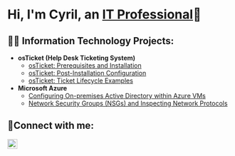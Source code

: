 <h1>Hi, I'm Cyril, an <a href="https://www.linkedin.com/in/cyril-nelson-77824953">IT Professional</a>👋</h1>

<h2>👨‍💻 Information Technology Projects:</h2>

- <b>osTicket (Help Desk Ticketing System)</b>
  - [osTicket: Prerequisites and Installation](https://github.com/cyrilnelsonjr/osticket-prereqs)
  - [osTicket: Post-Installation Configuration](https://github.com/cyrilnelsonjr/post-install-config)
  - [osTicket: Ticket Lifecycle Examples](https://github.com/cyrilnelsonjr/ticket-lifecycle)
- <b>Microsoft Azure</b>
  - [Configuring On-premises Active Directory within Azure VMs](https://github.com/cyrilnelsonjr/configure-ad)
  - [Network Security Groups (NSGs) and Inspecting Network Protocols](https://github.com/cyrilnelsonjr/azure-network-protocols)

<h2>🤳Connect with me:</h2>

[<img align="left" alt="Cyril | LinkedIn" width="22px" src="https://cdn.jsdelivr.net/npm/simple-icons@v3/icons/linkedin.svg" />][linkedin]


[linkedin]: https://linkedin.com/in/cyril-nelson-77824953

<!--
**cyrilnelsonjr/cyrilnelsonjr** is a ✨ _special_ ✨ repository because its `README.md` (this file) appears on your GitHub profile.

Here are some ideas to get you started:

- 🔭 I’m currently working on ...
- 🌱 I’m currently learning ...
- 👯 I’m looking to collaborate on ...
- 🤔 I’m looking for help with ...
- 💬 Ask me about ...
- 📫 How to reach me: ...
- 😄 Pronouns: ...
- ⚡ Fun fact: ...
-->
